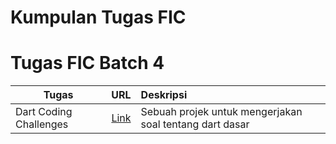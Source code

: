 # Kumpulan Tugas FIC

# Tugas FIC Batch 4
| Tugas        | URL | Deskripsi |
| ---------------- |:---:|:----------|
| Dart Coding Challenges | [Link](https://github.com/Jauhariq/FIC/tree/fic4_coding_challenge_dart) | Sebuah projek untuk mengerjakan soal tentang dart dasar |
